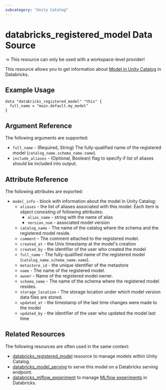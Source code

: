 ```yaml
---
subcategory: "Unity Catalog"
---
```

# databricks_registered_model Data Source

-> This resource can only be used with a workspace-level provider!

This resource allows you to get information about [Model in Unity Catalog](https://docs.databricks.com/en/mlflow/models-in-uc.html) in Databricks.

## Example Usage

```hcl
data "databricks_registered_model" "this" {
  full_name = "main.default.my_model"
}
```

## Argument Reference

The following arguments are supported:

* `full_name` - (Required, String) The fully-qualified name of the registered model (`catalog_name.schema_name.name`).
* `include_aliases` - (Optional, Boolean) flag to specify if list of aliases should be included into output.

## Attribute Reference

The following attributes are exported:

* `model_info` - block with information about the model in Unity Catalog:
  * `aliases` - the list of aliases associated with this model. Each item is object consisting of following attributes:
    * `alias_name` - string with the name of alias
    * `version_num` - associated model version
  * `catalog_name` - The name of the catalog where the schema and the registered model reside.
  * `comment` - The comment attached to the registered model.
  * `created_at` - the Unix timestamp at the model's creation
  * `created_by` - the identifier of the user who created the model
  * `full_name` - The fully-qualified name of the registered model (`catalog_name.schema_name.name`).
  * `metastore_id` - the unique identifier of the metastore
  * `name` - The name of the registered model.
  * `owner` - Name of the registered model owner.
  * `schema_name` - The name of the schema where the registered model resides.
  * `storage_location` - The storage location under which model version data files are stored.
  * `updated_at` - the timestamp of the last time changes were made to the model
  * `updated_by` - the identifier of the user who updated the model last time

## Related Resources

The following resources are often used in the same context:

* [databricks_registered_model](../resources/schema.md) resource to manage models within Unity Catalog.
* [databricks_model_serving](../resources/model_serving.md) to serve this model on a Databricks serving endpoint.
* [databricks_mlflow_experiment](../resources/mlflow_experiment.md) to manage [MLflow experiments](https://docs.databricks.com/data/data-sources/mlflow-experiment.html) in Databricks.
